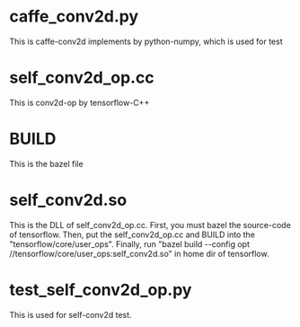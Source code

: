 # caffe_conv2d.py
This is caffe-conv2d implements by python-numpy, which is used for test  

# self_conv2d_op.cc
This is conv2d-op by tensorflow-C++

# BUILD
This is the bazel file

# self_conv2d.so
This is the DLL of self_conv2d_op.cc. First, you must bazel the source-code of tensorflow. Then, put the self_conv2d_op.cc and BUILD into the "tensorflow/core/user_ops". Finally, run "bazel build --config opt //tensorflow/core/user_ops:self_conv2d.so" in home dir of tensorflow.

# test_self_conv2d_op.py
This is used for self-conv2d test.

